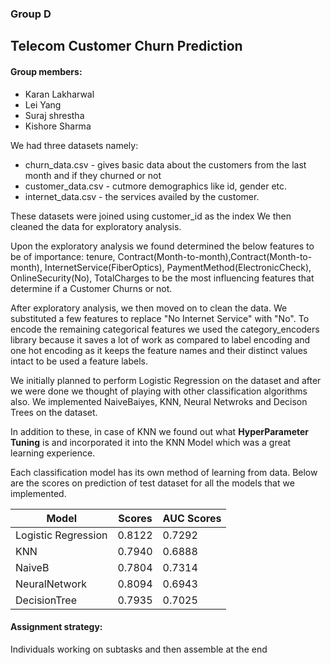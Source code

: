 ### Group D  
## Telecom Customer Churn Prediction  

#### Group members: 
* Karan Lakharwal
* Lei Yang
* Suraj shrestha
* Kishore Sharma

We had three datasets namely:  
+ churn_data.csv - gives basic data about the customers from the last month and if they churned or not  
+ customer_data.csv - cutmore demographics like id, gender etc.  
+ internet_data.csv - the services availed by the customer. 

These datasets were joined using customer_id as the index
We then cleaned the data for exploratory analysis.

Upon the exploratory analysis we found determined the below features to be of importance:
tenure, Contract(Month-to-month),Contract(Month-to-month), InternetService(FiberOptics), PaymentMethod(ElectronicCheck), OnlineSecurity(No), TotalCharges to be the most influencing features that determine if a Customer Churns or not.

After exploratory analysis, we then moved on to clean the data. We substituted a few features to replace "No Internet Service" with "No".
To encode the remaining categorical features we used the category_encoders library because it saves a lot of work as compared to label encoding and one hot encoding as it keeps the feature names and their distinct values intact to be used a feature labels.

We initially planned to perform Logistic Regression on the dataset and after we were done we thought of playing with other classification algorithms also. We implemented NaiveBaiyes, KNN, Neural Netwroks and Decison Trees on the dataset.

In addition to these, in case of KNN we found out what **HyperParameter Tuning** is and incorporated it into the KNN Model which was a great learning experience.

Each classification model has its own method of learning from data.
Below are the scores on prediction of test dataset for all the models that we implemented.

| Model | Scores  | AUC Scores|
| ------| --- |----|
| Logistic Regression| 0.8122|0.7292|
| KNN| 0.7940|0.6888|
| NaiveB| 0.7804|0.7314|
| NeuralNetwork| 0.8094|0.6943|
| DecisionTree| 0.7935|0.7025|

#### Assignment strategy:

Individuals working on subtasks and then assemble at the end
